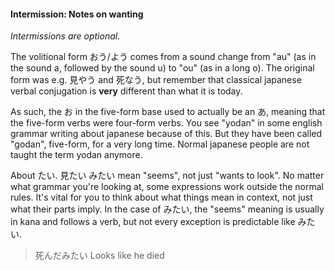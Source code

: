 #### Intermission: Notes on wanting

_Intermissions are optional._

The volitional form おう/よう comes from a sound change from "au" (as in the sound a, followed by the sound u) to "ou" (as in a long o). The original form was e.g. 見やう and 死なう, but remember that classical japanese verbal conjugation is **very** different than what it is today.

As such, the お in the five-form base used to actually be an あ, meaning that the five-form verbs were four-form verbs. You see "yodan" in some english grammar writing about japanese because of this. But they have been called "godan", five-form, for a very long time. Normal japanese people are not taught the term yodan anymore.

About たい. 見たい みたい mean "seems", not just "wants to look". No matter what grammar you're looking at, some expressions work outside the normal rules. It's vital for you to think about what things mean in context, not just what their parts imply. In the case of みたい, the "seems" meaning is usually in kana and follows a verb, but not every exception is predictable like みたい.

> 死んだみたい Looks like he died
